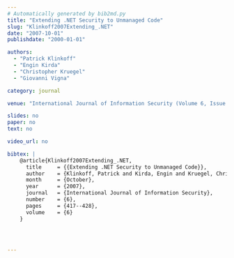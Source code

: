 ```yaml
---
# Automatically generated by bib2md.py
title: "Extending .NET Security to Unmanaged Code"
slug: "Klinkoff2007Extending_.NET"
date: "2007-10-01"
publishdate: "2000-01-01"

authors:
  - "Patrick Klinkoff"
  - "Engin Kirda"
  - "Christopher Kruegel"
  - "Giovanni Vigna"

category: journal

venue: "International Journal of Information Security (Volume 6, Issue 6)"

slides: no
paper: no
text: no

video_url: no

bibtex: |
    @article{Klinkoff2007Extending_.NET,
      title     = {{Extending .NET Security to Unmanaged Code}},
      author    = {Klinkoff, Patrick and Kirda, Engin and Kruegel, Christopher and Vigna, Giovanni},
      month     = {October},
      year      = {2007},
      journal   = {International Journal of Information Security},
      number    = {6},
      pages     = {417--428},
      volume    = {6}
    }




---
```


